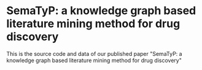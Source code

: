 # SemaTyP: a knowledge graph based literature mining method for drug discovery

This is the source code and data of our published paper "SemaTyP: a knowledge graph based literature mining method for drug discovery"
